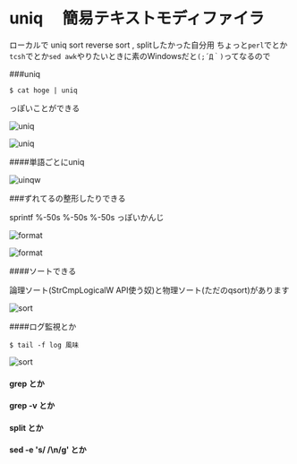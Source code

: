 # uniq　  簡易テキストモディファイラ


ローカルで uniq sort reverse sort , splitしたかった自分用
ちょっと`perl`でとか`tcsh`でとか`sed awk`やりたいときに素のWindowsだと`(;´Д｀)`ってなるので

###uniq

    $ cat hoge | uniq 

っぽいことができる  

![uniq](https://raw.github.com/katakk/uniq/master/doc/uniq.png)

![uniq](https://raw.github.com/katakk/uniq/master/doc/uniqa.png)

####単語ごとにuniq


![uinqw](https://raw.github.com/katakk/uniq/master/doc/uinqwa.png)

###ずれてるの整形したりできる  

sprintf %-50s %-50s %-50s っぽいかんじ  

![format](https://raw.github.com/katakk/uniq/master/doc/format.png)

![format](https://raw.github.com/katakk/uniq/master/doc/formata.png)

####ソートできる　　


論理ソート(StrCmpLogicalW API使う奴)と物理ソート(ただのqsort)があります　　

![sort](https://raw.github.com/katakk/uniq/master/doc/sort.png)


####ログ監視とか

    $ tail -f log 風味

![sort](https://raw.github.com/katakk/uniq/master/doc/tailf.png)


#### grep とか

#### grep -v とか


#### split とか

#### sed -e 's/ /\n/g' とか




